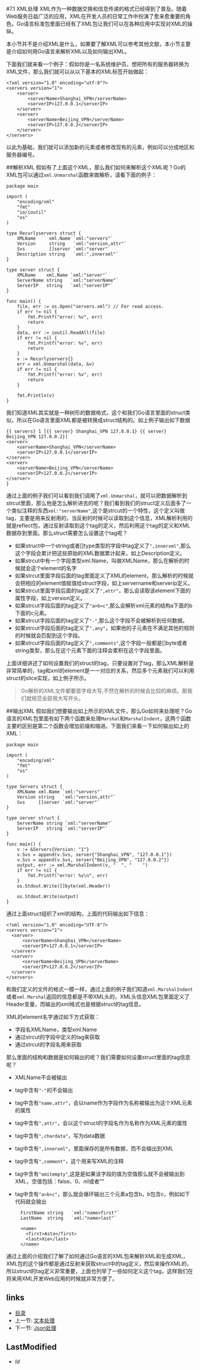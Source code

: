 #7.1 XML处理
XML作为一种数据交换和信息传递的格式已经得到了普及。随着Web服务日益广泛的应用，XML在开发人员的日常工作中扮演了愈来愈重要的角色。Go语言标准包里面已经有了XML包让我们可以在各种应用中实现对XML的操纵。

本小节并不是介绍XML是什么，如果要了解XML可以参考其他文献，本小节主要是介绍如何用Go语言来解析XML以及如何输出XML。

下面我们就来看一个例子：假如你是一名系统维护员，想把所有的服务器转换为XML文件，那么我们就可以从以下基本的XML标签开始做起：

	<?xml version="1.0" encoding="utf-8"?>
	<servers version="1">
		<server>
			<serverName>Shanghai_VPN</serverName>
			<serverIP>127.0.0.1</serverIP>
		</server>
		<server>
			<serverName>Beijing_VPN</serverName>
			<serverIP>127.0.0.2</serverIP>
		</server>
	</servers>
	
以此为基础，我们就可以添加新的元素或者修改现有的元素，例如<serverName>可以分成地区和服务器编号。	

##解析XML
假如有了上面这个XML，那么我们如何来解析这个XML呢？Go的XML包可以通过`xml.Unmarshal`函数来做解析，请看下面的例子：

	package main
	
	import (
		"encoding/xml"
		"fmt"
		"io/ioutil"
		"os"
	)
	
	type Recurlyservers struct {
		XMLName     xml.Name `xml:"servers"`
		Version     string   `xml:"version,attr"`
		Svs         []server `xml:"server"`
		Description string   `xml:",innerxml"`
	}
	
	type server struct {
		XMLName    xml.Name `xml:"server"`
		ServerName string   `xml:"serverName"`
		ServerIP   string   `xml:"serverIP"`
	}
	
	func main() {
		file, err := os.Open("servers.xml") // For read access.
		if err != nil {
			fmt.Printf("error: %v", err)
			return
		}
		data, err := ioutil.ReadAll(file)
		if err != nil {
			fmt.Printf("error: %v", err)
			return
		}
		v := Recurlyservers{}
		err = xml.Unmarshal(data, &v)
		if err != nil {
			fmt.Printf("error: %v", err)
			return
		}
	
		fmt.Println(v)
	}


我们知道XML其实就是一种树形的数据格式，这个和我们Go语言里面的struct类似，所以在Go语言里面XML都是被转换成struct结构的。如上例子输出如下数据

	{{ servers} 1 [{{ server} Shanghai_VPN 127.0.0.1} {{ server} Beijing_VPN 127.0.0.2}] 
	<server>
		<serverName>Shanghai_VPN</serverName>
		<serverIP>127.0.0.1</serverIP>
	</server>
	<server>
		<serverName>Beijing_VPN</serverName>
		<serverIP>127.0.0.2</serverIP>
	</server>
	}


通过上面的例子我们可以看到我们调用了`xml.Unmarshal`，就可以把数据解析到strcut里面，那么他是怎么解析进去的呢？我们看到我们的struct定义后面多了一个类似注释的东西`xml:"serverName"`,这个是strcut的一个特性，这个定义叫做tag，主要是用来反射用的，当反射的时候可以读取到这个信息，XML解析利用的就是reflect包，通过反射读取到这个tag的定义，然后利用这个tag的定义和XML数据存到里面。那么struct需要怎么设置这个tag呢？

- 如果struct中一个string或者[]type类型的字段中tag定义了`",innerxml"`,那么这个字段会累计把这些原始的XML数据累计起来，如上Description定义。
- 如果strcut中有一个字段类型xml.Name，叫做XMLName，那么在解析的时候就会这个element的名字
- 如果strcut里面字段后面的tag里面定义了XML的element，那么解析的时候就会把相应的element值赋值给struct字段，如上servername和serverip定义。
- 如果strcut里面字段后面的tag定义了`",attr"`，那么会读取该element下面的属性字段，如上version定义。
- 如果strcut字段后面的tag定义了`"a>b>c"`,那么会解析xml元素的结构a下面的b下面的c元素。
- 如果strcut字段后面的tag定义了`"-"`,那么这个字段不会被解析到任何数据。
- 如果strcut字段后面的tag定义了`",any"`，如果他的子元素在不满足其他的规则的时候就会匹配到这个字段。
- 如果strcut字段后面的tag定义了`",comments"`,这个字段一般都是[]byte或者string类型，那么在这个元素下面的注释会累积在这个字段里面。

上面详细讲述了如何设置我们的struct的tag，只要设置对了tag，那么XML解析是非常简单的，tag和xml的element是一一对应的关系，然后多个元素我们可以利用struct的slice实现，如上例子所示。

>Go解析的XML文件都要首字母大写,不然在解析的时候会比较的麻烦。那我们就规范全部用大写开头。

##输出XML
假如我们想要输出如上所示的XML文件，那么Go如何来处理呢？Go语言的XML包里面有如下两个函数来处理`Marshal`和`MarshalIndent`，这两个函数主要的区别是第二个函数会增加前缀和缩进。下面我们来看一下如何输出如上的XML：

	package main
	
	import (
		"encoding/xml"
		"fmt"
		"os"
	)
	
	type Servers struct {
		XMLName xml.Name `xml:"servers"`
		Version string   `xml:"version,attr"`
		Svs     []server `xml:"server"`
	}
	
	type server struct {
		ServerName string `xml:"serverName"`
		ServerIP   string `xml:"serverIP"`
	}
	
	func main() {
		v := &Servers{Version: "1"}
		v.Svs = append(v.Svs, server{"Shanghai_VPN", "127.0.0.1"})
		v.Svs = append(v.Svs, server{"Beijing_VPN", "127.0.0.2"})
		output, err := xml.MarshalIndent(v, "  ", "    ")
		if err != nil {
			fmt.Printf("error: %v\n", err)
		}
		os.Stdout.Write([]byte(xml.Header))
	
		os.Stdout.Write(output)
	}
通过上面struct组织了xml的结构，上面的代码输出如下信息：

	<?xml version="1.0" encoding="UTF-8"?>
	<servers version="1">
      <server>
          <serverName>Shanghai_VPN</serverName>
          <serverIP>127.0.0.1</serverIP>
      </server>
      <server>
          <serverName>Beijing_VPN</serverName>
          <serverIP>127.0.0.2</serverIP>
      </server>
	</servers>
和我们定义的文件的格式一模一样，通过上面的例子我们知道`xml.MarshalIndent`或者`xml.Marshal`返回的信息都是不带XML头的，XML头信息XML包里面定义了Header变量，而输出的xml格式也是根据struct的tag信息。

XML的element名字通过如下方式获取：

- 字段名XMLName，类型xml.Name
- 通过strcut的字段中定义的tag来获取
- 通过strcut的字段名用来获取

那么里面的结构和数据是如何输出的呢？我们需要如何设置struct里面的tag信息呢？

- XMLName不会被输出
- tag中含有`"-"`的不会输出
- tag中含有`"name,attr"`，会以name作为字段作为名称被输出为这个XML元素的属性
- tag中含有`",attr"`，会以这个struct的字段名作为名称作为XML元素的属性
- tag中含有`",chardata"`，写为data数据
- tag中含有`",innerxml"`，里面保存的是所有数据，而不会输出到XML
- tag中含有`",comment"`，这个用来写XML的注释
- tag中含有`"omitempty"`,这是是如果该字段的值为空值那么就不会被输出到XML，空值包括：false、0、nil或者""
- tag中含有`"a>b>c"`，那么就会循环输出三个元素a包含b，b包含c，例如如下代码就会输出
		
		FirstName string   `xml:"name>first"`
    	LastName  string   `xml:"name>last"`	
    	
    	<name>
          <first>Asta</first>
          <last>Xie</last>
        </name>	


通过上面的介绍我们了解了如何通过Go语言的XML包来解析XML和生成XML，XML包的这个操作都是通过反射来获取struct中的tag定义，然后来操作XML的，所以struct的tag定义非常重要，上面也列举了一些如何定义这个tag，这样我们在将来用XML开发Web应用的时候就非常方便了。

## links
   * [目录](<preface.md>)
   * 上一节: [文本处理](<7.md>)
   * 下一节: [Json处理](<7.2.md>)

## LastModified 
   * $Id$